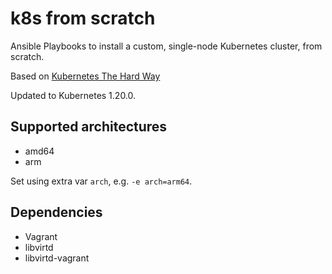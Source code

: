 # k8s from scratch
Ansible Playbooks to install a custom, single-node Kubernetes cluster,
from scratch.

Based on [Kubernetes The Hard Way](https://github.com/kelseyhightower/kubernetes-the-hard-way)

Updated to Kubernetes 1.20.0.

## Supported architectures

 - amd64
 - arm

Set using extra var `arch`, e.g. `-e arch=arm64`.

## Dependencies

 - Vagrant
 - libvirtd
 - libvirtd-vagrant
